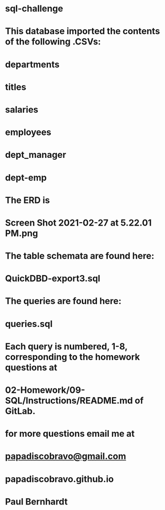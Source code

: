 # sql-challenge
#
# This database imported the contents of the following .CSVs:
# departments
# titles
# salaries
# employees
# dept_manager
# dept-emp
#
#
# The ERD is
# Screen Shot 2021-02-27 at 5.22.01 PM.png
#
#
# The table schemata are found here:
# QuickDBD-export3.sql
#
#
# The queries are found here:
# queries.sql
#
#
# Each query is numbered, 1-8, corresponding to the homework questions at
# 02-Homework/09-SQL/Instructions/README.md of GitLab.
#
#
# for more questions email me at
# papadiscobravo@gmail.com
# 
# papadiscobravo.github.io
#
# Paul Bernhardt
